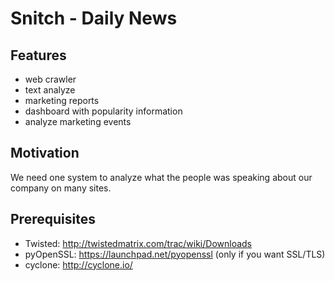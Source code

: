 Snitch - Daily News
===================

Features
--------
- web crawler
- text analyze
- marketing reports
- dashboard with popularity information
- analyze marketing events

Motivation
----------
We need one system to analyze what the people was speaking about our company on many sites.

Prerequisites
-------------
- Twisted: http://twistedmatrix.com/trac/wiki/Downloads
- pyOpenSSL: https://launchpad.net/pyopenssl (only if you want SSL/TLS)
- cyclone: http://cyclone.io/
